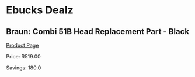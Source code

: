 
# Ebucks Dealz
## Braun: Combi 51B Head Replacement Part - Black
[Product Page](https://www.ebucks.com/web/shop/productSelected.do?prodId=627519094&catId=1186081080)

Price: R519.00

Savings: 180.0


	